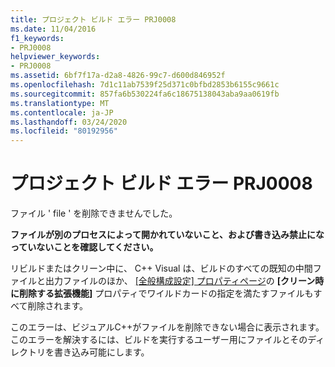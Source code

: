 ```yaml
---
title: プロジェクト ビルド エラー PRJ0008
ms.date: 11/04/2016
f1_keywords:
- PRJ0008
helpviewer_keywords:
- PRJ0008
ms.assetid: 6bf7f17a-d2a8-4826-99c7-d600d846952f
ms.openlocfilehash: 7d1c11ab7539f25d371c0bfbd2853b6155c9661c
ms.sourcegitcommit: 857fa6b530224fa6c18675138043aba9aa0619fb
ms.translationtype: MT
ms.contentlocale: ja-JP
ms.lasthandoff: 03/24/2020
ms.locfileid: "80192956"
---
```

# <a name="project-build-error-prj0008"></a>プロジェクト ビルド エラー PRJ0008

ファイル ' file ' を削除できませんでした。

**ファイルが別のプロセスによって開かれていないこと、および書き込み禁止になっていないことを確認してください。**

リビルドまたはクリーン中に、 C++ Visual は、ビルドのすべての既知の中間ファイルと出力ファイルのほか、 [[全般構成設定] プロパティページ](../../build/reference/general-property-page-project.md)の **[クリーン時に削除する拡張機能]** プロパティでワイルドカードの指定を満たすファイルもすべて削除されます。

このエラーは、ビジュアルC++がファイルを削除できない場合に表示されます。 このエラーを解決するには、ビルドを実行するユーザー用にファイルとそのディレクトリを書き込み可能にします。

